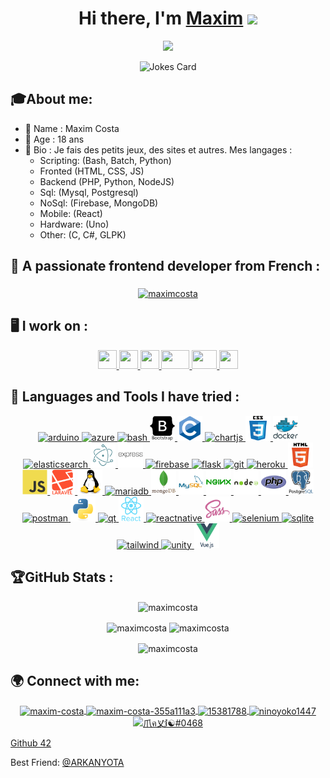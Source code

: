 <div align="center">
    <h1>
        Hi there, I'm <a href="https://max-dev.fr">Maxim</a>
        <img src="https://media.giphy.com/media/hvRJCLFzcasrR4ia7z/giphy.gif" width="25px" />
    </h1>
    <img
        src="https://readme-typing-svg.herokuapp.com?font=consola&size=22&duration=10000&center=true&vCenter=true&width=1050&lines=computer+programming+%3F+Obviously+you+mean+black+magic;Deleted+code+is+debugged+code.;Software+and+cathedrals+are+a+bit+the+same+thing+-+first+we+build+them%2C+then+we+pray.;Computers+are+fast+-+programmers+keep+them+slow;Good+code+is+like+a+good+joke.+it+needs+no+explanation+"
    />
</div>
<p align="center">
    <img src="https://readme-jokes.vercel.app/api" alt="Jokes Card" />
</p>
<div align="center">
    <h2 align="left">🎓About me:</h2>
</div>
<ul>
    <li>🐲 Name : Maxim Costa</li>
    <li>🥷 Age : 18 ans</li>
    <li>👾 Bio : Je fais des petits jeux, des sites et autres. Mes langages :
            <ul>
                <li>Scripting: (Bash, Batch, Python)</li>
                <li>Fronted (HTML, CSS, JS)</li>
                <li>Backend (PHP, Python, NodeJS)</li>
                <li>Sql: (Mysql, Postgresql)</li>
                <li>NoSql: (Firebase, MongoDB)</li>
                <li>Mobile: (React)</li>
                <li>Hardware: (Uno)</li>
                <li>Other: (C, C#, GLPK)</li>
            </ul></li>
</ul>
<div align="center">
    <h2 align="left">📧 A passionate frontend developer from French :</h2>
</div>
<h3 align="center"></h3>
<p align="center">
    <a href="https://github.com/ryo-ma/github-profile-trophy">
        <img src="https://github-profile-trophy.vercel.app/?username=maximcosta" alt="maximcosta" />
    </a>
</p>
<div align="center">
    <h2 align="left">🖥️ I work on :</h2>
</div>
<p align="center">
    <a href="https://portal.azure.com/" target="_blank">
        <img src="https://cdn.worldvectorlogo.com/logos/azure-2.svg" width="30" height="30" />
    </a>
    <a href="https://www.microsoft.com/fr-fr/windows/windows-11?r=1" target="_blank">
        <img src="https://cdn.worldvectorlogo.com/logos/microsoft-windows-22.svg" width="30" height="30" />
    </a>
    <a href="https://www.ubuntu-fr.org/" target="_blank">
        <img src="https://cdn.worldvectorlogo.com/logos/ubuntu-4.svg" width="30" height="30" />
    </a>
    <a href="https://www.kali.org/" target="_blank">
        <img src="https://i.ibb.co/bJKmHmw/Kali-Linux-13.png" width="45" height="30" />
    </a>
    <a href="https://docs.microsoft.com/fr-fr/windows/wsl/" target="_blank">
        <img src="https://i.ibb.co/XZ6bpjv/windows-linux-dev-env.png" width="40" height="30" />
    </a>
    <a href="https://docs.microsoft.com/fr-fr/windows/android/wsa/" target="_blank">
        <img src="https://winaero.com/blog/wp-content/uploads/2021/10/WSA-icon.png" width="30" height="30" />
    </a>
</p>
<div align="center">
    <h2 align="left">🧰 Languages and Tools I have tried :</h2>
</div>
<p align="center">
    <a href="https://www.arduino.cc/" target="_blank">
        <img src="https://cdn.worldvectorlogo.com/logos/arduino-1.svg" alt="arduino" width="40" height="40" />
    </a>
    <a href="https://azure.microsoft.com/en-in/" target="_blank">
        <img src="https://www.vectorlogo.zone/logos/microsoft_azure/microsoft_azure-icon.svg" alt="azure" width="40" height="40" />
    </a>
    <a href="https://www.gnu.org/software/bash/" target="_blank">
        <img src="https://www.vectorlogo.zone/logos/gnu_bash/gnu_bash-icon.svg" alt="bash" width="40" height="40" />
    </a>
    <a href="https://getbootstrap.com" target="_blank">
        <img src="https://raw.githubusercontent.com/devicons/devicon/master/icons/bootstrap/bootstrap-plain-wordmark.svg" alt="bootstrap" width="40" height="40" />
    </a>
    <a href="https://www.cprogramming.com/" target="_blank">
        <img src="https://raw.githubusercontent.com/devicons/devicon/master/icons/c/c-original.svg" alt="c" width="40" height="40" />
    </a>
    <a href="https://www.chartjs.org" target="_blank">
        <img src="https://www.chartjs.org/media/logo-title.svg" alt="chartjs" width="40" height="40" />
    </a>
    <a href="https://www.w3schools.com/css/" target="_blank">
        <img src="https://raw.githubusercontent.com/devicons/devicon/master/icons/css3/css3-original-wordmark.svg" alt="css3" width="40" height="40" />
    </a>
    <a href="https://www.docker.com/" target="_blank">
        <img src="https://raw.githubusercontent.com/devicons/devicon/master/icons/docker/docker-original-wordmark.svg" alt="docker" width="40" height="40" />
    </a>
    <a href="https://www.elastic.co" target="_blank">
        <img src="https://www.vectorlogo.zone/logos/elastic/elastic-icon.svg" alt="elasticsearch" width="40" height="40" />
    </a>
    <a href="https://www.electronjs.org" target="_blank">
        <img src="https://raw.githubusercontent.com/devicons/devicon/master/icons/electron/electron-original.svg" alt="electron" width="40" height="40" />
    </a>
    <a href="https://expressjs.com" target="_blank">
        <img src="https://raw.githubusercontent.com/devicons/devicon/master/icons/express/express-original-wordmark.svg" alt="express" width="40" height="40" />
    </a>
    <a href="https://firebase.google.com/" target="_blank">
        <img src="https://www.vectorlogo.zone/logos/firebase/firebase-icon.svg" alt="firebase" width="40" height="40" />
    </a>
    <a href="https://flask.palletsprojects.com/" target="_blank">
        <img src="https://www.vectorlogo.zone/logos/pocoo_flask/pocoo_flask-icon.svg" alt="flask" width="40" height="40" />
    </a>
    <a href="https://git-scm.com/" target="_blank">
        <img src="https://www.vectorlogo.zone/logos/git-scm/git-scm-icon.svg" alt="git" width="40" height="40" />
    </a>
    <a href="https://heroku.com" target="_blank">
        <img src="https://www.vectorlogo.zone/logos/heroku/heroku-icon.svg" alt="heroku" width="40" height="40" />
    </a>
    <a href="https://www.w3.org/html/" target="_blank">
        <img src="https://raw.githubusercontent.com/devicons/devicon/master/icons/html5/html5-original-wordmark.svg" alt="html5" width="40" height="40" />
    </a>
    <a href="https://developer.mozilla.org/en-US/docs/Web/JavaScript" target="_blank">
        <img src="https://raw.githubusercontent.com/devicons/devicon/master/icons/javascript/javascript-original.svg" alt="javascript" width="40" height="40" />
    </a>
    <a href="https://laravel.com/" target="_blank">
        <img src="https://raw.githubusercontent.com/devicons/devicon/master/icons/laravel/laravel-plain-wordmark.svg" alt="laravel" width="40" height="40" />
    </a>
    <a href="https://www.linux.org/" target="_blank">
        <img src="https://raw.githubusercontent.com/devicons/devicon/master/icons/linux/linux-original.svg" alt="linux" width="40" height="40" />
    </a>
    <a href="https://mariadb.org/" target="_blank">
        <img src="https://www.vectorlogo.zone/logos/mariadb/mariadb-icon.svg" alt="mariadb" width="40" height="40" />
    </a>
    <a href="https://www.mongodb.com/" target="_blank">
        <img src="https://raw.githubusercontent.com/devicons/devicon/master/icons/mongodb/mongodb-original-wordmark.svg" alt="mongodb" width="40" height="40" />
    </a>
    <a href="https://www.mysql.com/" target="_blank">
        <img src="https://raw.githubusercontent.com/devicons/devicon/master/icons/mysql/mysql-original-wordmark.svg" alt="mysql" width="40" height="40" />
    </a>
    <a href="https://www.nginx.com" target="_blank">
        <img src="https://raw.githubusercontent.com/devicons/devicon/master/icons/nginx/nginx-original.svg" alt="nginx" width="40" height="40" />
    </a>
    <a href="https://nodejs.org" target="_blank">
        <img src="https://raw.githubusercontent.com/devicons/devicon/master/icons/nodejs/nodejs-original-wordmark.svg" alt="nodejs" width="40" height="40" />
    </a>
    <a href="https://www.php.net" target="_blank">
        <img src="https://raw.githubusercontent.com/devicons/devicon/master/icons/php/php-original.svg" alt="php" width="40" height="40" />
    </a>
    <a href="https://www.postgresql.org" target="_blank">
        <img src="https://raw.githubusercontent.com/devicons/devicon/master/icons/postgresql/postgresql-original-wordmark.svg" alt="postgresql" width="40" height="40" />
    </a>
    <a href="https://postman.com" target="_blank">
        <img src="https://www.vectorlogo.zone/logos/getpostman/getpostman-icon.svg" alt="postman" width="40" height="40" />
    </a>
    <a href="https://www.python.org" target="_blank">
        <img src="https://raw.githubusercontent.com/devicons/devicon/master/icons/python/python-original.svg" alt="python" width="40" height="40" />
    </a>
    <a href="https://www.qt.io/" target="_blank">
        <img src="https://upload.wikimedia.org/wikipedia/commons/0/0b/Qt_logo_2016.svg" alt="qt" width="40" height="40" />
    </a>
    <a href="https://reactjs.org/" target="_blank">
        <img src="https://raw.githubusercontent.com/devicons/devicon/master/icons/react/react-original-wordmark.svg" alt="react" width="40" height="40" />
    </a>
    <a href="https://reactnative.dev/" target="_blank">
        <img src="https://reactnative.dev/img/header_logo.svg" alt="reactnative" width="40" height="40" />
    </a>
    <a href="https://sass-lang.com" target="_blank">
        <img src="https://raw.githubusercontent.com/devicons/devicon/master/icons/sass/sass-original.svg" alt="sass" width="40" height="40" />
    </a>
    <a href="https://www.selenium.dev" target="_blank">
        <img src="https://raw.githubusercontent.com/detain/svg-logos/780f25886640cef088af994181646db2f6b1a3f8/svg/selenium-logo.svg" alt="selenium" width="40" height="40" />
    </a>
    <a href="https://www.sqlite.org/" target="_blank">
        <img src="https://www.vectorlogo.zone/logos/sqlite/sqlite-icon.svg" alt="sqlite" width="40" height="40" />
    </a>
    <a href="https://tailwindcss.com/" target="_blank">
        <img src="https://www.vectorlogo.zone/logos/tailwindcss/tailwindcss-icon.svg" alt="tailwind" width="40" height="40" />
    </a>
    <a href="https://unity.com/" target="_blank">
        <img src="https://www.vectorlogo.zone/logos/unity3d/unity3d-icon.svg" alt="unity" width="40" height="40" />
    </a>
    <a href="https://vuejs.org/" target="_blank">
        <img src="https://raw.githubusercontent.com/devicons/devicon/master/icons/vuejs/vuejs-original-wordmark.svg" alt="vuejs" width="40" height="40" />
    </a>
</p>
<div align="center">
    <h2 align="left">🏆GitHub Stats :</h2>
</div>
<p align="center">
    <img align="center" src="https://activity-graph.herokuapp.com/graph?username=MaximCosta&hide_border=true&theme=redical" alt="maximcosta" />
</p>
<p align="center">
    <img align="center" src="https://github-readme-stats.vercel.app/api?username=maximcosta&show_icons=true&show_icons=true&theme=radical&include_all_commits=true" alt="maximcosta" />
    <img align="center" src="https://github-readme-stats.vercel.app/api/top-langs?username=maximcosta&show_icons=true&locale=en&theme=radical&layout=compact" alt="maximcosta" />
</p>
<p align="center">
    <img align="center" src="https://github-readme-streak-stats.herokuapp.com/?user=MaximCosta" alt="maximcosta" />
</p>
<div align="center">
    <h2 align="left">🌍 Connect with me:</h2>
</div>
<p align="center">
    <a href="https://codepen.io/maxim-costa" target="blank">
        <img align="center" src="https://raw.githubusercontent.com/rahuldkjain/github-profile-readme-generator/master/src/images/icons/Social/codepen.svg" alt="maxim-costa" height="30" width="40" />
    </a>
    <a href="https://linkedin.com/in/maxim-costa-355a111a3" target="blank">
        <img align="center" src="https://raw.githubusercontent.com/rahuldkjain/github-profile-readme-generator/master/src/images/icons/Social/linked-in-alt.svg" alt="maxim-costa-355a111a3" height="30" width="40" />
    </a>
    <a href="https://stackoverflow.com/users/15381788" target="blank">
        <img align="center" src="https://raw.githubusercontent.com/rahuldkjain/github-profile-readme-generator/master/src/images/icons/Social/stack-overflow.svg" alt="15381788" height="30" width="40" />
    </a>
    <a href="https://instagram.com/mxm_maxio" target="blank">
        <img align="center" src="https://raw.githubusercontent.com/rahuldkjain/github-profile-readme-generator/master/src/images/icons/Social/instagram.svg" alt="ninoyoko1447" height="30" width="40" />
    </a>
    <a href="https://discord.gg/爪ค乂҉i̽☯#0468" target="blank">
        <img align="center" src="https://raw.githubusercontent.com/rahuldkjain/github-profile-readme-generator/master/src/images/icons/Social/discord.svg" alt="爪ค乂҉i̽☯#0468" height="30" width="40" />
    </a>
</p>
<a href="https://github.com/MaximCosta?tab=overview&from=2042-12-01&to=2042-12-31">Github 42</a>

Best Friend: [@ARKANYOTA](github.com/ARKANYOTA)
